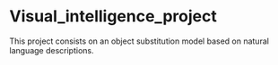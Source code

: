 # Visual_intelligence_project
This project consists on an object substitution model based on natural language descriptions.
